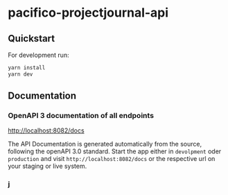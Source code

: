 # pacifico-projectjournal-api

## Quickstart

For development run:

```bash
yarn install
yarn dev
```

## Documentation

### OpenAPI 3 documentation of all endpoints


[http://localhost:8082/docs](http://localhost:8082/docs)

The API Documentation is generated automatically from the source, following the
openAPI 3.0 standard. Start the app either in `devolpment` oder `production` and
visit `http://localhost:8082/docs` or the respective url on your staging or live
system.

### j

